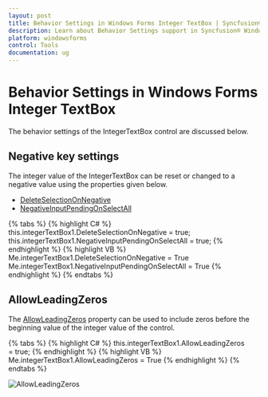```yaml
---
layout: post
title: Behavior Settings in Windows Forms Integer TextBox | Syncfusion®
description: Learn about Behavior Settings support in Syncfusion® Windows Forms Integer TextBox control, its elements and more details.
platform: windowsforms
control: Tools
documentation: ug
---
```


# Behavior Settings in Windows Forms Integer TextBox

The behavior settings of the IntegerTextBox control are discussed below.

## Negative key settings

The integer value of the IntegerTextBox can be reset or changed to a negative value using the properties given below.

* [DeleteSelectionOnNegative](https://help.syncfusion.com/cr/windowsforms/Syncfusion.Windows.Forms.Tools.NumericTextBox.html#Syncfusion_Windows_Forms_Tools_NumericTextBox_DeleteSelectionOnNegative)
* [NegativeInputPendingOnSelectAll](https://help.syncfusion.com/cr/windowsforms/Syncfusion.Windows.Forms.Tools.NumberTextBoxBase.html#Syncfusion_Windows_Forms_Tools_NumberTextBoxBase_NegativeInputPendingOnSelectAll)

{% tabs %}
{% highlight C# %}
this.integerTextBox1.DeleteSelectionOnNegative = true;
this.integerTextBox1.NegativeInputPendingOnSelectAll = true;
{% endhighlight %}
{% highlight VB %}
Me.integerTextBox1.DeleteSelectionOnNegative = True
Me.integerTextBox1.NegativeInputPendingOnSelectAll = True
{% endhighlight %}
{% endtabs %}

## AllowLeadingZeros

The [AllowLeadingZeros](https://help.syncfusion.com/cr/windowsforms/Syncfusion.Windows.Forms.Tools.IntegerTextBox.html#Syncfusion_Windows_Forms_Tools_IntegerTextBox_AllowLeadingZeros) property can be used to include zeros before the beginning value of the integer value of the control.

{% tabs %}
{% highlight C# %}
this.integerTextBox1.AllowLeadingZeros = true;
{% endhighlight %}
{% highlight VB %}
Me.integerTextBox1.AllowLeadingZeros = True
{% endhighlight %}
{% endtabs %}

![AllowLeadingZeros](Overview_images/Overview_img457.png) 

